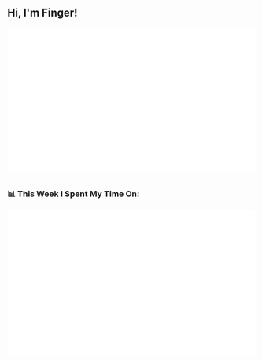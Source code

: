 <h2> Hi, I'm Finger!</h2>

<img align="right" src="https://raw.githubusercontent.com/spianmo/github-stats/master/generated/overview.svg#gh-light-mode-only">

<!-- <img align="right" height="160em" src="https://github-readme-stats-eight-theta.vercel.app/api/top-langs/?username=spianmo&layout=compact&langs_count=8&theme=algolia"/>	 -->
	
```go
package main

type Me struct {
	Name   string
	Job    string
	Code   string
	Skills string
}

func main() {
	me := &Me{
		Name:   "Finger",
		Job:    "Client-side Engineer",
		Code:   "Java, Kotlin, C#, Rust and C++ and Others",
		Skills: "Android, Security, Cross-platform client, NLP, CV, ASR ^o^",
	}
	_ = me
}
```


<h3>📊 This Week I Spent My Time On:</h3>
<img align='right' src="https://raw.githubusercontent.com/spianmo/github-stats/master/generated/languages.svg#gh-light-mode-only">

<!--START_SECTION:waka-->

```txt
Python             11 hrs 53 mins  ███████████▓░░░░░░░░░░░░░   46.35 %
Vue.js             2 hrs 24 mins   ██▒░░░░░░░░░░░░░░░░░░░░░░   09.39 %
TypeScript         2 hrs 23 mins   ██▒░░░░░░░░░░░░░░░░░░░░░░   09.36 %
Markdown           1 hr 52 mins    █▓░░░░░░░░░░░░░░░░░░░░░░░   07.29 %
Kotlin             1 hr 51 mins    █▓░░░░░░░░░░░░░░░░░░░░░░░   07.23 %
```

<!--END_SECTION:waka-->
